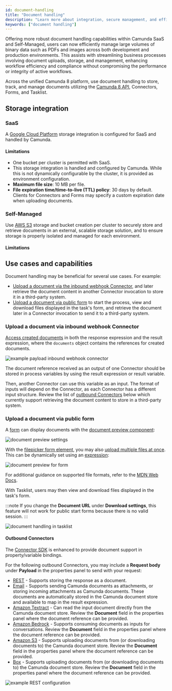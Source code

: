 ```yaml
---
id: document-handling
title: "Document handling"
description: "Learn more about integration, secure management, and efficient storage and retrieval of documents across development and production environments."
keywords: ["document handling"]
---
```


Offering more robust document handling capabilities within Camunda SaaS and Self-Managed, users can now efficiently manage large volumes of binary data such as PDFs and images across both development and production environments. This assists with streamlining business processes involving document uploads, storage, and management, enhancing workflow efficiency and compliance without compromising the performance or integrity of active workflows.

Across the unified Camunda 8 platform, use document handling to store, track, and manage documents utilizing the [Camunda 8 API](/apis-tools/camunda-api-rest/specifications/create-documents.api.mdx), Connectors, Forms, and Tasklist.

## Storage integration

### SaaS

A [Google Cloud Platform](https://cloud.google.com/storage) storage integration is configured for SaaS and handled by Camunda.

#### Limitations

- One bucket per cluster is permitted with SaaS.
- This storage integration is handled and configured by Camunda. While this is not dynamically configurable by the cluster, it is provided as environment configuration.
- **Maximum file size**: 10 MB per file.
- **File expiration time/time-to-live (TTL) policy**: 30 days by default. Clients for Connectors and Forms may specify a custom expiration date when uploading documents.

### Self-Managed

<!--- Does this content belong here, or should we link to it from the SM docs? --->

Use [AWS S3](https://aws.amazon.com/s3/) storage and bucket creation per cluster to securely store and retrieve documents in an external, scalable storage solution, and to ensure storage is properly isolated and managed for each environment.

#### Limitations

<!--- same limitations as SaaS? if so, make one section --->

## Use cases and capabilities

Document handling may be beneficial for several use cases. For example:

- [Upload a document via the inbound webhook Connector](#upload-a-document-via-inbound-webhook-connector), and later retrieve the document content in another Connector invocation to store it in a third-party system.
- [Upload a document via public form](#upload-a-document-via-public-form) to start the process, view and download files displayed in the task's form, and retrieve the document later in a Connector invocation to send it to a third-party system.

### Upload a document via inbound webhook Connector

[Access created documents](/components/connectors/protocol/http-webhook.md) in both the response expression and the result expression, where the `documents` object contains the references for created documents.

![example payload inbound webhook connector](./assets/inbound-webhook-document.png)

The document reference received as an output of one Connector should be stored in process variables by using the result expression or result variable.

Then, another Connector can use this variable as an input. The format of inputs will depend on the Connector, as each Connector has a different input structure. Review the list of [outbound Connectors](#outbound-connectors) below which currently support retrieving the document content to store in a third-party system.

### Upload a document via public form

A [form](/components/modeler/forms/camunda-forms-reference.md) can display documents with the [document preview component](/components/modeler/forms/form-element-library/forms-element-library-document-preview.md):

![document preview settings](./assets/document-preview-settings.png)

With the [filepicker form element](/components/modeler/forms/form-element-library/forms-element-library-filepicker.md), you may also [upload multiple files at once](/components/modeler/forms/form-element-library/forms-element-library-filepicker.md#configurable-properties). This can be dynamically set using an [expression](/components/modeler/feel/language-guide/feel-expressions-introduction.md):

![document preview for form](./assets/document-preview.png)

For additional guidance on supported file formats, refer to the [MDN Web Docs](https://developer.mozilla.org/en-US/docs/Web/HTML/Element/input/file#unique_file_type_specifiers).

With Tasklist, users may then view and download files displayed in the task's form.

:::note
If you change the **Document URL** under **Download settings**, this feature will not work for public start forms because there is no valid session.
:::

![document handling in tasklist](./assets/document-handling-tasklist.png)

#### Outbound Connectors

The [Connector SDK](/components/connectors/custom-built-connectors/connector-sdk.md) is enhanced to provide document support in property/variable bindings.

For the following outbound Connectors, you may include a **Request body** under **Payload** in the properties panel to send with your request:

- [REST](/components/connectors/protocol/rest.md) - Supports storing the response as a document.
- [Email](/components/connectors/out-of-the-box-connectors/email.md#response-structure-1) - Supports sending Camunda documents as attachments, or storing incoming attachments as Camunda documents. These documents are automatically stored in the Camunda document store and available to map in the result expression.
- [Amazon Textract](/components/connectors/out-of-the-box-connectors/amazon-textract.md) - Can read the input document directly from the Camunda document store. Review the **Document** field in the properties panel where the document reference can be provided.
- [Amazon Bedrock](/components/connectors/out-of-the-box-connectors/amazon-bedrock.md) - Supports consuming documents as inputs for conversations. Review the **Document** field in the properties panel where the document reference can be provided.
- [Amazon S3](/components/connectors/out-of-the-box-connectors/amazon-s3.md) - Supports uploading documents from (or downloading documents to) the Camunda document store. Review the **Document** field in the properties panel where the document reference can be provided.
- [Box](/components/connectors/out-of-the-box-connectors/box.md) - Supports uploading documents from (or downloading documents to) the Camunda document store. Review the **Document** field in the properties panel where the document reference can be provided.

![example REST configuration](./assets/rest-outbound-document.png)
